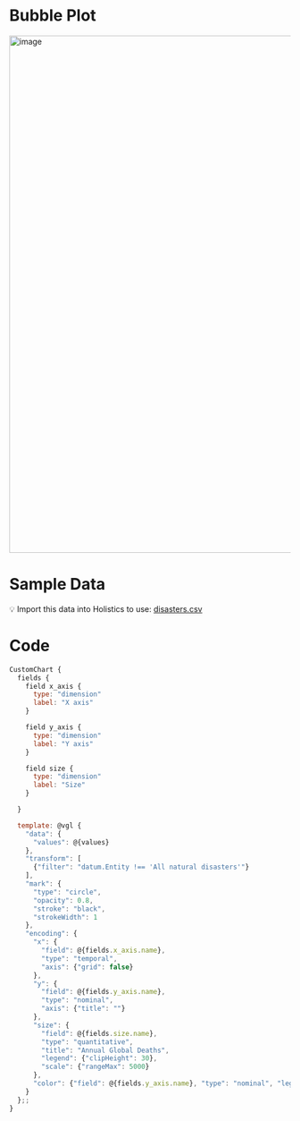 # Bubble Plot

<img width="925" alt="image" src="https://user-images.githubusercontent.com/27631976/190325049-3943d728-57c0-4b7b-a9cf-31839105b862.png">


# Sample Data

💡 Import this data into Holistics to use: [disasters.csv](https://github.com/holistics/custom-chart-library/files/9572233/disasters.csv)


# Code

```javascript
CustomChart {
  fields {
    field x_axis {
      type: "dimension"
      label: "X axis"
    }

    field y_axis {
      type: "dimension"
      label: "Y axis"
    }

    field size {
      type: "dimension"
      label: "Size"
    }

  }

  template: @vgl {
    "data": {
      "values": @{values}
    },
    "transform": [
      {"filter": "datum.Entity !== 'All natural disasters'"}
    ],
    "mark": {
      "type": "circle",
      "opacity": 0.8,
      "stroke": "black",
      "strokeWidth": 1
    },
    "encoding": {
      "x": {
        "field": @{fields.x_axis.name},
        "type": "temporal",
        "axis": {"grid": false}
      },
      "y": {
        "field": @{fields.y_axis.name},
        "type": "nominal",
        "axis": {"title": ""}
      },
      "size": {
        "field": @{fields.size.name},
        "type": "quantitative",
        "title": "Annual Global Deaths",
        "legend": {"clipHeight": 30},
        "scale": {"rangeMax": 5000}
      },
      "color": {"field": @{fields.y_axis.name}, "type": "nominal", "legend": null}
    }
  };;
}
```
